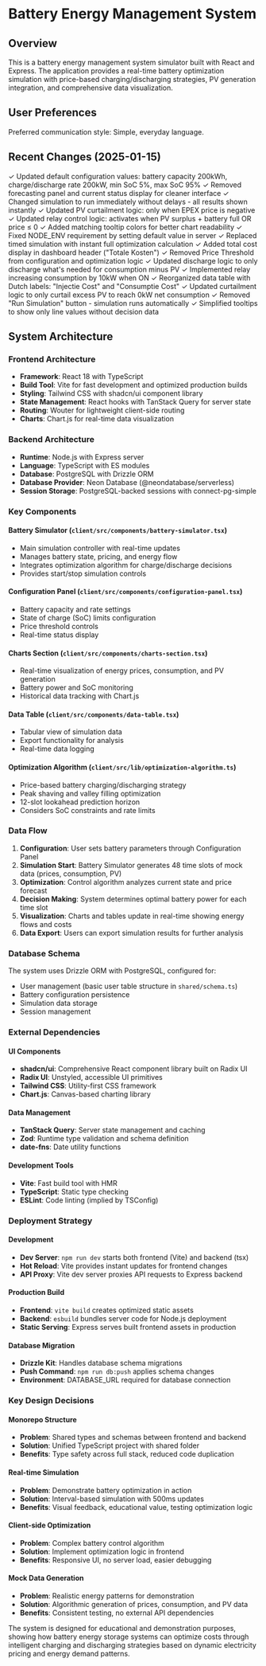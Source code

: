 # Battery Energy Management System

## Overview

This is a battery energy management system simulator built with React and Express. The application provides a real-time battery optimization simulation with price-based charging/discharging strategies, PV generation integration, and comprehensive data visualization.

## User Preferences

Preferred communication style: Simple, everyday language.

## Recent Changes (2025-01-15)

✓ Updated default configuration values: battery capacity 200kWh, charge/discharge rate 200kW, min SoC 5%, max SoC 95%
✓ Removed forecasting panel and current status display for cleaner interface
✓ Changed simulation to run immediately without delays - all results shown instantly
✓ Updated PV curtailment logic: only when EPEX price is negative
✓ Updated relay control logic: activates when PV surplus + battery full OR price ≤ 0
✓ Added matching tooltip colors for better chart readability
✓ Fixed NODE_ENV requirement by setting default value in server
✓ Replaced timed simulation with instant full optimization calculation
✓ Added total cost display in dashboard header ("Totale Kosten")
✓ Removed Price Threshold from configuration and optimization logic
✓ Updated discharge logic to only discharge what's needed for consumption minus PV
✓ Implemented relay increasing consumption by 10kW when ON
✓ Reorganized data table with Dutch labels: "Injectie Cost" and "Consumptie Cost"
✓ Updated curtailment logic to only curtail excess PV to reach 0kW net consumption
✓ Removed "Run Simulation" button - simulation runs automatically
✓ Simplified tooltips to show only line values without decision data

## System Architecture

### Frontend Architecture
- **Framework**: React 18 with TypeScript
- **Build Tool**: Vite for fast development and optimized production builds
- **Styling**: Tailwind CSS with shadcn/ui component library
- **State Management**: React hooks with TanStack Query for server state
- **Routing**: Wouter for lightweight client-side routing
- **Charts**: Chart.js for real-time data visualization

### Backend Architecture
- **Runtime**: Node.js with Express server
- **Language**: TypeScript with ES modules
- **Database**: PostgreSQL with Drizzle ORM
- **Database Provider**: Neon Database (@neondatabase/serverless)
- **Session Storage**: PostgreSQL-backed sessions with connect-pg-simple

### Key Components

#### Battery Simulator (`client/src/components/battery-simulator.tsx`)
- Main simulation controller with real-time updates
- Manages battery state, pricing, and energy flow
- Integrates optimization algorithm for charge/discharge decisions
- Provides start/stop simulation controls

#### Configuration Panel (`client/src/components/configuration-panel.tsx`)
- Battery capacity and rate settings
- State of charge (SoC) limits configuration
- Price threshold controls
- Real-time status display

#### Charts Section (`client/src/components/charts-section.tsx`)
- Real-time visualization of energy prices, consumption, and PV generation
- Battery power and SoC monitoring
- Historical data tracking with Chart.js

#### Data Table (`client/src/components/data-table.tsx`)
- Tabular view of simulation data
- Export functionality for analysis
- Real-time data logging

#### Optimization Algorithm (`client/src/lib/optimization-algorithm.ts`)
- Price-based battery charging/discharging strategy
- Peak shaving and valley filling optimization
- 12-slot lookahead prediction horizon
- Considers SoC constraints and rate limits

### Data Flow

1. **Configuration**: User sets battery parameters through Configuration Panel
2. **Simulation Start**: Battery Simulator generates 48 time slots of mock data (prices, consumption, PV)
3. **Optimization**: Control algorithm analyzes current state and price forecast
4. **Decision Making**: System determines optimal battery power for each time slot
5. **Visualization**: Charts and tables update in real-time showing energy flows and costs
6. **Data Export**: Users can export simulation results for further analysis

### Database Schema

The system uses Drizzle ORM with PostgreSQL, configured for:
- User management (basic user table structure in `shared/schema.ts`)
- Battery configuration persistence
- Simulation data storage
- Session management

### External Dependencies

#### UI Components
- **shadcn/ui**: Comprehensive React component library built on Radix UI
- **Radix UI**: Unstyled, accessible UI primitives
- **Tailwind CSS**: Utility-first CSS framework
- **Chart.js**: Canvas-based charting library

#### Data Management
- **TanStack Query**: Server state management and caching
- **Zod**: Runtime type validation and schema definition
- **date-fns**: Date utility functions

#### Development Tools
- **Vite**: Fast build tool with HMR
- **TypeScript**: Static type checking
- **ESLint**: Code linting (implied by TSConfig)

### Deployment Strategy

#### Development
- **Dev Server**: `npm run dev` starts both frontend (Vite) and backend (tsx)
- **Hot Reload**: Vite provides instant updates for frontend changes
- **API Proxy**: Vite dev server proxies API requests to Express backend

#### Production Build
- **Frontend**: `vite build` creates optimized static assets
- **Backend**: `esbuild` bundles server code for Node.js deployment
- **Static Serving**: Express serves built frontend assets in production

#### Database Migration
- **Drizzle Kit**: Handles database schema migrations
- **Push Command**: `npm run db:push` applies schema changes
- **Environment**: DATABASE_URL required for database connection

### Key Design Decisions

#### Monorepo Structure
- **Problem**: Shared types and schemas between frontend and backend
- **Solution**: Unified TypeScript project with shared folder
- **Benefits**: Type safety across full stack, reduced code duplication

#### Real-time Simulation
- **Problem**: Demonstrate battery optimization in action
- **Solution**: Interval-based simulation with 500ms updates
- **Benefits**: Visual feedback, educational value, testing optimization logic

#### Client-side Optimization
- **Problem**: Complex battery control algorithm
- **Solution**: Implement optimization logic in frontend
- **Benefits**: Responsive UI, no server load, easier debugging

#### Mock Data Generation
- **Problem**: Realistic energy patterns for demonstration
- **Solution**: Algorithmic generation of prices, consumption, and PV data
- **Benefits**: Consistent testing, no external API dependencies

The system is designed for educational and demonstration purposes, showing how battery energy storage systems can optimize costs through intelligent charging and discharging strategies based on dynamic electricity pricing and energy demand patterns.